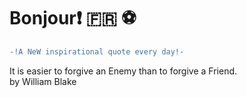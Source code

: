 # Bonjour:exclamation: :fr: :soccer:
``` diff \
-!A NeW inspirational quote every day!- 
```
It is easier to forgive an Enemy than to forgive a Friend. \
by William Blake